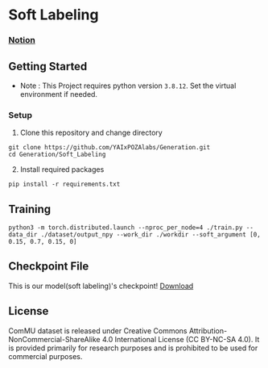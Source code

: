 # Soft Labeling

### [Notion](https://www.notion.so/binne/soft-labeling-13484810535e452aaa7e8581179f3b03)

## Getting Started
- Note : This Project requires python version `3.8.12`. Set the virtual environment if needed.

### Setup
1. Clone this repository and change directory
```
git clone https://github.com/YAIxPOZAlabs/Generation.git
cd Generation/Soft_Labeling
```

2. Install required packages
```
pip install -r requirements.txt
```

## Training
```
python3 -m torch.distributed.launch --nproc_per_node=4 ./train.py --data_dir ./dataset/output_npy --work_dir ./workdir --soft_argument [0, 0.15, 0.7, 0.15, 0]
```

## Checkpoint File
This is our model(soft labeling)'s checkpoint!
[Download](https://drive.google.com/file/d/1DPA3Gsc_mT4myhZzdXsdMUNptHiYGAsE/view?usp=share_link)

## License
ComMU dataset is released under Creative Commons Attribution-NonCommercial-ShareAlike 4.0 International License (CC BY-NC-SA 4.0). It is provided primarily for research purposes and is prohibited to be used for commercial purposes.
